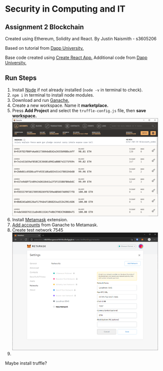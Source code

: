 # Security in Computing and IT
## Assignment 2 Blockchain

Created using Ethereum, Solidity and React. By Justin Naismith - s3605206

Based on tutorial from [Dapp University.](https://youtu.be/VH9Q2lf2mNo)

Base code created using [Create React App.](https://create-react-app.dev/docs/adding-typescript/) Additional code from [Dapp University.](https://github.com/dappuniversity/starter_kit)

## Run Steps
1. Install [Node](https://nodejs.org/en/) if not already installed (`node -v` in terminal to check).
2. `npm i` in terminal to install node modules.
3. Download and run [Ganache.](https://www.trufflesuite.com/ganache)
4. Create a new workspace. Name it **marketplace.**
5. Press **Add Project** and select the `truffle-config.js` file, then **save workspace.**
![ganache-accounts](assets/ganache-accounts.png)
2. Install [Metamask](https://metamask.io/download.html) extension. 
3. [Add accounts](https://youtu.be/VH9Q2lf2mNo?t=5222) from Ganache to Metamask.
4. Create test network 7545 ![metamask-network](assets/metamask-network.png)
6. 

Maybe install truffle?
